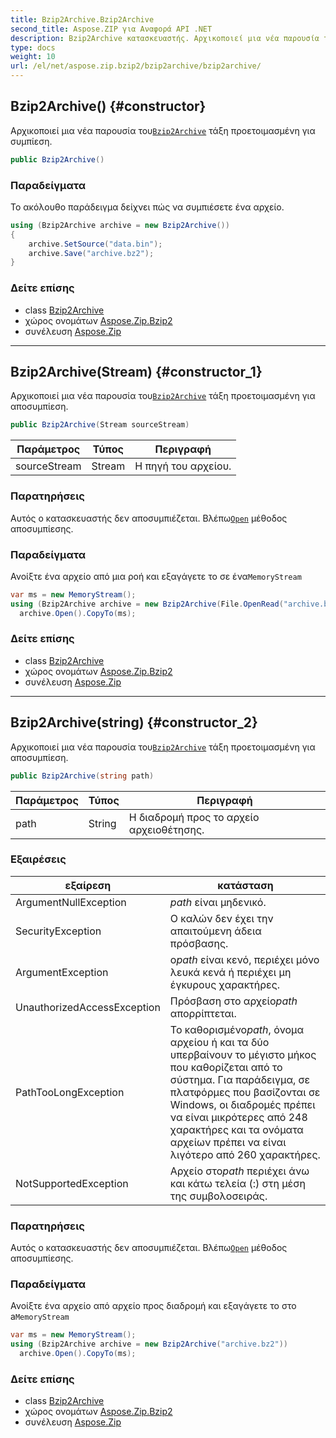 ```yaml
---
title: Bzip2Archive.Bzip2Archive
second_title: Aspose.ZIP για Αναφορά API .NET
description: Bzip2Archive κατασκευαστής. Αρχικοποιεί μια νέα παρουσία τουBzip2Archive τάξη προετοιμασμένη για συμπίεση.
type: docs
weight: 10
url: /el/net/aspose.zip.bzip2/bzip2archive/bzip2archive/
---
```

## Bzip2Archive() {#constructor}

Αρχικοποιεί μια νέα παρουσία του[`Bzip2Archive`](../) τάξη προετοιμασμένη για συμπίεση.

```csharp
public Bzip2Archive()
```

### Παραδείγματα

Το ακόλουθο παράδειγμα δείχνει πώς να συμπιέσετε ένα αρχείο.

```csharp
using (Bzip2Archive archive = new Bzip2Archive()) 
{
    archive.SetSource("data.bin");
    archive.Save("archive.bz2");
}
```

### Δείτε επίσης

* class [Bzip2Archive](../)
* χώρος ονομάτων [Aspose.Zip.Bzip2](../../bzip2archive/)
* συνέλευση [Aspose.Zip](../../../)

---

## Bzip2Archive(Stream) {#constructor_1}

Αρχικοποιεί μια νέα παρουσία του[`Bzip2Archive`](../) τάξη προετοιμασμένη για αποσυμπίεση.

```csharp
public Bzip2Archive(Stream sourceStream)
```

| Παράμετρος | Τύπος | Περιγραφή |
| --- | --- | --- |
| sourceStream | Stream | Η πηγή του αρχείου. |

### Παρατηρήσεις

Αυτός ο κατασκευαστής δεν αποσυμπιέζεται. Βλέπω[`Open`](../open/) μέθοδος αποσυμπίεσης.

### Παραδείγματα

Ανοίξτε ένα αρχείο από μια ροή και εξαγάγετε το σε ένα`MemoryStream`

```csharp
var ms = new MemoryStream();
using (Bzip2Archive archive = new Bzip2Archive(File.OpenRead("archive.bz2")))
  archive.Open().CopyTo(ms);
```

### Δείτε επίσης

* class [Bzip2Archive](../)
* χώρος ονομάτων [Aspose.Zip.Bzip2](../../bzip2archive/)
* συνέλευση [Aspose.Zip](../../../)

---

## Bzip2Archive(string) {#constructor_2}

Αρχικοποιεί μια νέα παρουσία του[`Bzip2Archive`](../) τάξη προετοιμασμένη για αποσυμπίεση.

```csharp
public Bzip2Archive(string path)
```

| Παράμετρος | Τύπος | Περιγραφή |
| --- | --- | --- |
| path | String | Η διαδρομή προς το αρχείο αρχειοθέτησης. |

### Εξαιρέσεις

| εξαίρεση | κατάσταση |
| --- | --- |
| ArgumentNullException | *path* είναι μηδενικό. |
| SecurityException | Ο καλών δεν έχει την απαιτούμενη άδεια πρόσβασης. |
| ArgumentException | ο*path* είναι κενό, περιέχει μόνο λευκά κενά ή περιέχει μη έγκυρους χαρακτήρες. |
| UnauthorizedAccessException | Πρόσβαση στο αρχείο*path* απορρίπτεται. |
| PathTooLongException | Το καθορισμένο*path*, όνομα αρχείου ή και τα δύο υπερβαίνουν το μέγιστο μήκος που καθορίζεται από το σύστημα. Για παράδειγμα, σε πλατφόρμες που βασίζονται σε Windows, οι διαδρομές πρέπει να είναι μικρότερες από 248 χαρακτήρες και τα ονόματα αρχείων πρέπει να είναι λιγότερο από 260 χαρακτήρες. |
| NotSupportedException | Αρχείο στο*path* περιέχει άνω και κάτω τελεία (:) στη μέση της συμβολοσειράς. |

### Παρατηρήσεις

Αυτός ο κατασκευαστής δεν αποσυμπιέζεται. Βλέπω[`Open`](../open/) μέθοδος αποσυμπίεσης.

### Παραδείγματα

Ανοίξτε ένα αρχείο από αρχείο προς διαδρομή και εξαγάγετε το στο a`MemoryStream`

```csharp
var ms = new MemoryStream();
using (Bzip2Archive archive = new Bzip2Archive("archive.bz2"))
  archive.Open().CopyTo(ms);
```

### Δείτε επίσης

* class [Bzip2Archive](../)
* χώρος ονομάτων [Aspose.Zip.Bzip2](../../bzip2archive/)
* συνέλευση [Aspose.Zip](../../../)


